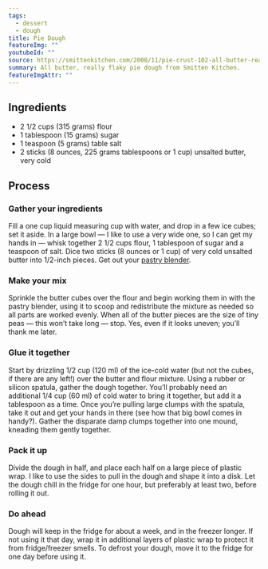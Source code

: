 ```yaml
---
tags:
  - dessert
  - dough
title: Pie Dough
featureImg: ""
youtubeId: ""
source: https://smittenkitchen.com/2008/11/pie-crust-102-all-butter-really-flaky-pie-dough/
summary: All butter, really flaky pie dough from Smitten Kitchen.
featureImgAttr: ""
---
```


## Ingredients

- 2 1/2 cups (315 grams) flour
- 1 tablespoon (15 grams) sugar
- 1 teaspoon (5 grams) table salt
- 2 sticks (8 ounces, 225 grams tablespoons or 1 cup) unsalted butter, very cold

## Process

### Gather your ingredients

Fill a one cup liquid measuring cup with water, and drop in a few ice cubes; set it aside. In a large bowl — I like to use a very wide one, so I can get my hands in — whisk together 2 1/2 cups flour, 1 tablespoon of sugar and a teaspoon of salt. Dice two sticks (8 ounces or 1 cup) of very cold unsalted butter into 1/2-inch pieces. Get out your [pastry blender](http://www.amazon.com/gp/product/B000QJE48O?ie=UTF8&tag=smitten-20&linkCode=as2&camp=1789&creative=390957&creativeASIN=B000QJE48O).

### Make your mix

Sprinkle the butter cubes over the flour and begin working them in with the pastry blender, using it to scoop and redistribute the mixture as needed so all parts are worked evenly. When all of the butter pieces are the size of tiny peas — this won’t take long — stop. Yes, even if it looks uneven; you’ll thank me later.

### Glue it together

Start by drizzling 1/2 cup (120 ml) of the ice-cold water (but not the cubes, if there are any left!) over the butter and flour mixture. Using a rubber or silicon spatula, gather the dough together. You’ll probably need an additional 1/4 cup (60 ml) of cold water to bring it together, but add it a tablespoon as a time. Once you’re pulling large clumps with the spatula, take it out and get your hands in there (see how that big bowl comes in handy?). Gather the disparate damp clumps together into one mound, kneading them gently together.

### Pack it up

Divide the dough in half, and place each half on a large piece of plastic wrap. I like to use the sides to pull in the dough and shape it into a disk. Let the dough chill in the fridge for one hour, but preferably at least two, before rolling it out.

### Do ahead

Dough will keep in the fridge for about a week, and in the freezer longer. If not using it that day, wrap it in additional layers of plastic wrap to protect it from fridge/freezer smells. To defrost your dough, move it to the fridge for one day before using it.
